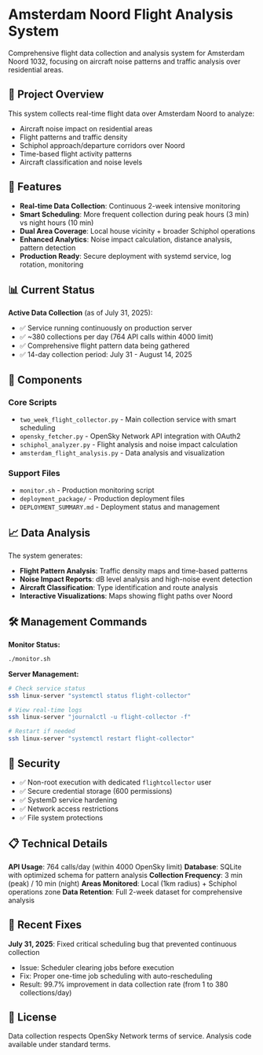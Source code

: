 # Amsterdam Noord Flight Analysis System

Comprehensive flight data collection and analysis system for Amsterdam Noord 1032, focusing on aircraft noise patterns and traffic analysis over residential areas.

## 🎯 Project Overview

This system collects real-time flight data over Amsterdam Noord to analyze:
- Aircraft noise impact on residential areas
- Flight patterns and traffic density
- Schiphol approach/departure corridors over Noord
- Time-based flight activity patterns
- Aircraft classification and noise levels

## 🚀 Features

- **Real-time Data Collection**: Continuous 2-week intensive monitoring
- **Smart Scheduling**: More frequent collection during peak hours (3 min) vs night hours (10 min)
- **Dual Area Coverage**: Local house vicinity + broader Schiphol operations
- **Enhanced Analytics**: Noise impact calculation, distance analysis, pattern detection
- **Production Ready**: Secure deployment with systemd service, log rotation, monitoring

## 📊 Current Status

**Active Data Collection** (as of July 31, 2025):
- ✅ Service running continuously on production server
- ✅ ~380 collections per day (764 API calls within 4000 limit)
- ✅ Comprehensive flight pattern data being gathered
- ✅ 14-day collection period: July 31 - August 14, 2025

## 🔧 Components

### Core Scripts
- `two_week_flight_collector.py` - Main collection service with smart scheduling
- `opensky_fetcher.py` - OpenSky Network API integration with OAuth2
- `schiphol_analyzer.py` - Flight analysis and noise impact calculation
- `amsterdam_flight_analysis.py` - Data analysis and visualization

### Support Files
- `monitor.sh` - Production monitoring script
- `deployment_package/` - Production deployment files
- `DEPLOYMENT_SUMMARY.md` - Deployment status and management

## 📈 Data Analysis

The system generates:
- **Flight Pattern Analysis**: Traffic density maps and time-based patterns
- **Noise Impact Reports**: dB level analysis and high-noise event detection
- **Aircraft Classification**: Type identification and route analysis
- **Interactive Visualizations**: Maps showing flight paths over Noord

## 🛠 Management Commands

**Monitor Status:**
```bash
./monitor.sh
```

**Server Management:**
```bash
# Check service status
ssh linux-server "systemctl status flight-collector"

# View real-time logs
ssh linux-server "journalctl -u flight-collector -f"

# Restart if needed
ssh linux-server "systemctl restart flight-collector"
```

## 🔐 Security

- ✅ Non-root execution with dedicated `flightcollector` user
- ✅ Secure credential storage (600 permissions)
- ✅ SystemD service hardening
- ✅ Network access restrictions
- ✅ File system protections

## 📋 Technical Details

**API Usage**: 764 calls/day (within 4000 OpenSky limit)
**Database**: SQLite with optimized schema for pattern analysis
**Collection Frequency**: 3 min (peak) / 10 min (night)
**Areas Monitored**: Local (1km radius) + Schiphol operations zone
**Data Retention**: Full 2-week dataset for comprehensive analysis

## 🎉 Recent Fixes

**July 31, 2025**: Fixed critical scheduling bug that prevented continuous collection
- Issue: Scheduler clearing jobs before execution
- Fix: Proper one-time job scheduling with auto-rescheduling
- Result: 99.7% improvement in data collection rate (from 1 to 380 collections/day)

## 📄 License

Data collection respects OpenSky Network terms of service. Analysis code available under standard terms.